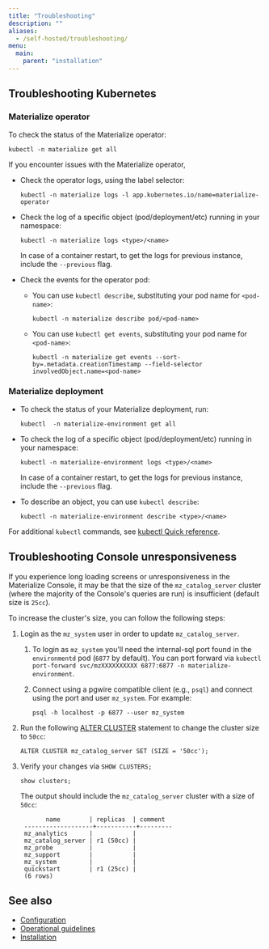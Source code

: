 ```yaml
---
title: "Troubleshooting"
description: ""
aliases:
  - /self-hosted/troubleshooting/
menu:
  main:
    parent: "installation"
---
```


## Troubleshooting Kubernetes

### Materialize operator

To check the status of the Materialize operator:

```shell
kubectl -n materialize get all
```

If you encounter issues with the Materialize operator,

- Check the operator logs, using the label selector:

  ```shell
  kubectl -n materialize logs -l app.kubernetes.io/name=materialize-operator
  ```

- Check the log of a specific object (pod/deployment/etc) running in
  your namespace:

  ```shell
  kubectl -n materialize logs <type>/<name>
  ```

  In case of a container restart, to get the logs for previous instance, include
  the `--previous` flag.

- Check the events for the operator pod:

  - You can use `kubectl describe`, substituting your pod name for `<pod-name>`:

    ```shell
    kubectl -n materialize describe pod/<pod-name>
    ```

  - You can use `kubectl get events`, substituting your pod name for
    `<pod-name>`:

    ```shell
    kubectl -n materialize get events --sort-by=.metadata.creationTimestamp --field-selector involvedObject.name=<pod-name>
    ```

### Materialize deployment

- To check the status of your Materialize deployment, run:

  ```shell
  kubectl  -n materialize-environment get all
  ```

- To check the log of a specific object (pod/deployment/etc) running in your
  namespace:

  ```shell
  kubectl -n materialize-environment logs <type>/<name>
  ```

  In case of a container restart, to get the logs for previous instance, include
  the `--previous` flag.

- To describe an object, you can use `kubectl describe`:

  ```shell
  kubectl -n materialize-environment describe <type>/<name>
  ```

For additional `kubectl` commands, see [kubectl Quick reference](https://kubernetes.io/docs/reference/kubectl/quick-reference/).

## Troubleshooting Console unresponsiveness

If you experience long loading screens or unresponsiveness in the Materialize
Console, it may be that the size of the `mz_catalog_server` cluster (where the
majority of the Console's queries are run) is insufficient (default size is
`25cc`).

To increase the cluster's size, you can follow the following steps:

1. Login as the `mz_system` user in order to update `mz_catalog_server`.

   1. To login as `mz_system` you'll need the internal-sql port found in the
      `environmentd` pod (`6877` by default). You can port forward via `kubectl
      port-forward svc/mzXXXXXXXXXX 6877:6877 -n materialize-environment`.

   1. Connect using a pgwire compatible client (e.g., `psql`) and connect using
      the port and user `mz_system`. For example:

       ```
       psql -h localhost -p 6877 --user mz_system
       ```

3. Run the following [ALTER CLUSTER](/sql/alter-cluster/#resizing) statement
   to change the cluster size to `50cc`:

    ```mzsql
    ALTER CLUSTER mz_catalog_server SET (SIZE = '50cc');
    ```

4. Verify your changes via `SHOW CLUSTERS;`

   ```mzsql
   show clusters;
   ```

   The output should include the `mz_catalog_server` cluster with a size of `50cc`:

   ```none
          name        | replicas  | comment
    -------------------+-----------+---------
    mz_analytics      |           |
    mz_catalog_server | r1 (50cc) |
    mz_probe          |           |
    mz_support        |           |
    mz_system         |           |
    quickstart        | r1 (25cc) |
    (6 rows)
    ```

## See also

- [Configuration](/installation/configuration/)
- [Operational guidelines](/installation/operational-guidelines/)
- [Installation](/installation/)
